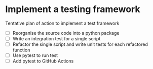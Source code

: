# Implement a testing framework

Tentative plan of action to implement a test framework

- [ ] Reorganise the source code into a python package
- [ ] Write an integration test for a single script
- [ ] Refactor the single script and write unit tests for each refactored function
- [ ] Use pytest to run test
- [ ] Add pytest to GitHub Actions